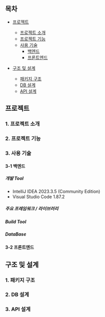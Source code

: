 ## 목차
- [프로젝트](#프로젝트)
  - [프로젝트 소개](#1-프로젝트-소개)    
  - [프로젝트 기능](#2-프로젝트-기능)    
  - [사용 기술](#3-사용-기술)   
     - [백엔드](#3-1-백엔드)
     - [프론트엔드](#3-2-프론트엔드)

- [구조 및 설계](#구조-및-설계)
  - [패키지 구조](#1-패키지-구조)
  - [DB 설계](#2-db-설계)
  - [API 설계](#3-api-설계)


## 프로젝트
### 1. 프로젝트 소개

### 2. 프로젝트 기능

### 3. 사용 기술

#### 3-1 백엔드

##### 개발 Tool
- IntelliJ IDEA 2023.3.5 (Community Edition)
- Visual Studio Code 1.87.2

##### 주요 프레임워크 / 라이브러리

##### Build Tool

##### DataBase

#### 3-2 프론트엔드

## 구조 및 설계   
   
### 1. 패키지 구조

### 2. DB 설계

### 3. API 설계
